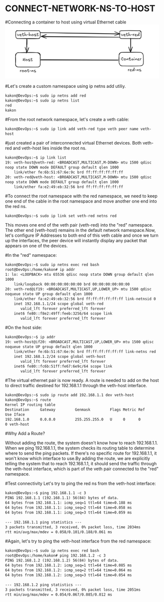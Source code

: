 # CONNECT-NETWORK-NS-TO-HOST

#Connecting a container to host using virtual Ethernet cable
<img src="NS to host.png" alt="picture" />


#Let's create a custom namespace using ip netns add utiliy.
```
kakon@DevOps:~$ sudo ip netns add red
kakon@DevOps:~$ sudo ip netns list
red
kakon
```
#From the root network namespace, let's create a veth cable:
```
kakon@DevOps:~$ sudo ip link add veth-red type veth peer name veth-host
```
#just created a pair of interconnected virtual Ethernet devices. Both veth-red and veth-host lies inside the root ns.
```
kakon@DevOps:~$ ip link list
19: veth-host@veth-red: <BROADCAST,MULTICAST,M-DOWN> mtu 1500 qdisc noop state DOWN mode DEFAULT group default qlen 1000
    link/ether fe:6b:51:67:6e:9c brd ff:ff:ff:ff:ff:ff
20: veth-red@veth-host: <BROADCAST,MULTICAST,M-DOWN> mtu 1500 qdisc noop state DOWN mode DEFAULT group default qlen 1000
    link/ether fa:e2:49:eb:32:56 brd ff:ff:ff:ff:ff:ff
```
#To connect the root namespace with the red namespace, we need to keep one end of the cable in the root namespace and move another one end into the red ns.
```
kakon@DevOps:~$ sudo ip link set veth-red netns red
```
<p>This moves one end of the veth pair (veth-red) into the "red" namespace. The other end (veth-host) remains in the default network namespace.Now, let's configure IP Addresses to both end of this veth cable and once we turn up the interfaces, the peer device will instantly display any packet that appears on one of the devices.</p>

#In the "red" namespace:
```
kakon@DevOps:~$ sudo ip netns exec red bash
root@DevOps:/home/kakon# ip addr
1: lo: <LOOPBACK> mtu 65536 qdisc noop state DOWN group default qlen 1000
    link/loopback 00:00:00:00:00:00 brd 00:00:00:00:00:00
20: veth-red@if19: <BROADCAST,MULTICAST,UP,LOWER_UP> mtu 1500 qdisc noqueue state UP group default qlen 1000
    link/ether fa:e2:49:eb:32:56 brd ff:ff:ff:ff:ff:ff link-netnsid 0
    inet 192.168.1.1/24 scope global veth-red
       valid_lft forever preferred_lft forever
    inet6 fe80::f8e2:49ff:feeb:3256/64 scope link
       valid_lft forever preferred_lft forever
```
#On the host side:
```
kakon@DevOps:~$ ip addr
19: veth-host@if20: <BROADCAST,MULTICAST,UP,LOWER_UP> mtu 1500 qdisc noqueue state UP group default qlen 1000
    link/ether fe:6b:51:67:6e:9c brd ff:ff:ff:ff:ff:ff link-netns red
    inet 192.168.1.2/24 scope global veth-host
       valid_lft forever preferred_lft forever
    inet6 fe80::fc6b:51ff:fe67:6e9c/64 scope link
       valid_lft forever preferred_lft forever
```

#The virtual ethernet pair is now ready. A route is needed to add on the host to direct traffic destined for 192.168.1.1 through the veth-host interface.
```
kakon@DevOps:~$ sudo ip route add 192.168.1.1 dev veth-host
kakon@DevOps:~$ route
Kernel IP routing table
Destination     Gateway         Genmask         Flags Metric Ref    Use Iface
192.168.1.0     0.0.0.0         255.255.255.0   U     0      0        0 veth-host
```

#Why Add a Route?
<p>Without adding the route, the system doesn't know how to reach 192.168.1.1. When we ping 192.168.1.1, the system checks its routing table to determine where to send the ping packets. If there's no specific route for 192.168.1.1, it won't know which interface to use.By adding the route, we are explicitly telling the system that to reach 192.168.1.1, it should send the traffic through the veth-host interface, which is part of the veth pair connected to the "red" namespace.<p/>

#Test connectivity
Let's try to ping the red ns from the veth-host interface:
```
kakon@DevOps:~$ ping 192.168.1.1 -c 3
PING 192.168.1.1 (192.168.1.1) 56(84) bytes of data.
64 bytes from 192.168.1.1: icmp_seq=1 ttl=64 time=0.188 ms
64 bytes from 192.168.1.1: icmp_seq=2 ttl=64 time=0.058 ms
64 bytes from 192.168.1.1: icmp_seq=3 ttl=64 time=0.059 ms

--- 192.168.1.1 ping statistics ---
3 packets transmitted, 3 received, 0% packet loss, time 2034ms
rtt min/avg/max/mdev = 0.058/0.101/0.188/0.061 ms
```

#Again, let's try to ping the veth-host interface from the red namespace:
```
kakon@DevOps:~$ sudo ip netns exec red bash
root@DevOps:/home/kakon# ping 192.168.1.2 -c 3
PING 192.168.1.2 (192.168.1.2) 56(84) bytes of data.
64 bytes from 192.168.1.2: icmp_seq=1 ttl=64 time=0.085 ms
64 bytes from 192.168.1.2: icmp_seq=2 ttl=64 time=0.064 ms
64 bytes from 192.168.1.2: icmp_seq=3 ttl=64 time=0.054 ms

--- 192.168.1.2 ping statistics ---
3 packets transmitted, 3 received, 0% packet loss, time 2051ms
rtt min/avg/max/mdev = 0.054/0.067/0.085/0.012 ms
```







